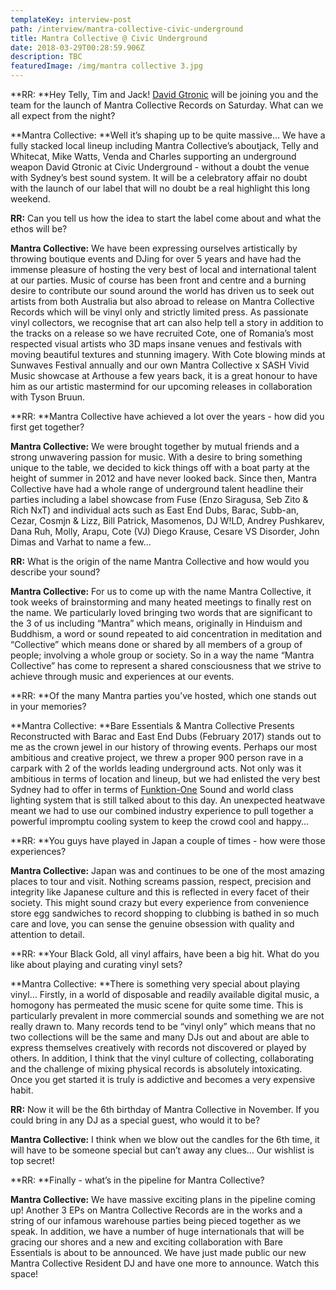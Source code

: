 ```yaml
---
templateKey: interview-post
path: /interview/mantra-collective-civic-underground
title: Mantra Collective @ Civic Underground
date: 2018-03-29T00:28:59.906Z
description: TBC
featuredImage: /img/mantra collective 3.jpg
---
```

**RR: **Hey Telly, Tim and Jack! [David Gtronic](https://www.facebook.com/DavidGtronic07/) will be joining you and the team for the launch of Mantra Collective Records on Saturday. What can we all expect from the night?

**Mantra Collective: **Well it’s shaping up to be quite massive… We have a fully stacked local lineup including Mantra Collective’s aboutjack, Telly and Whitecat, Mike Watts, Venda and Charles supporting an underground weapon David Gtronic at Civic Underground - without a doubt the venue with Sydney’s best sound system. It will be a celebratory affair no doubt with the launch of our label that will no doubt be a real highlight this long weekend.

**RR:** Can you tell us how the idea to start the label come about and what the ethos will be?

**Mantra Collective:** We have been expressing ourselves artistically by throwing boutique events and DJing for over 5 years and have had the immense pleasure of hosting the very best of local and international talent at our parties. Music of course has been front and centre and a burning desire to contribute our sound around the world has driven us to seek out artists from both Australia but also abroad to release on Mantra Collective Records which will be vinyl only and strictly limited press. As passionate vinyl collectors, we recognise that art can also help tell a story in addition to the tracks on a release so we have recruited Cote, one of Romania’s most respected visual artists who 3D maps insane venues and festivals with moving beautiful textures and stunning imagery. With Cote blowing minds at Sunwaves Festival annually and our own Mantra Collective x SASH Vivid Music showcase at Arthouse a few years back, it is a great honour to have him as our artistic mastermind for our upcoming releases in collaboration with Tyson Bruun.

**RR: **Mantra Collective have achieved a lot over the years - how did you first get together?

**Mantra Collective:**  We were brought together by mutual friends and a strong unwavering passion for music. With a desire to bring something unique to the table, we decided to kick things off with a boat party at the height of summer in 2012 and have never looked back. Since then, Mantra Collective have had a whole range of underground talent headline their parties including a label showcase from Fuse (Enzo Siragusa, Seb Zito & Rich NxT) and individual acts such as East End Dubs, Barac, Subb-an, Cezar, Cosmjn & Lizz, Bill Patrick, Masomenos, DJ W!LD, Andrey Pushkarev, Dana Ruh, Molly, Arapu, Cote (VJ) Diego Krause, Cesare VS Disorder, John Dimas and Varhat to name a few...

**RR:** What is the origin of the name Mantra Collective and how would you describe your sound?

**Mantra Collective:** For us to come up with the name Mantra Collective, it took weeks of brainstorming and many heated meetings to finally rest on the name. We particularly loved bringing two words that are significant to the 3 of us including “Mantra” which means, originally in Hinduism and Buddhism, a word or sound repeated to aid concentration in meditation and “Collective” which means done or shared by all members of a group of people; involving a whole group or society. So in a way the name “Mantra Collective” has come to represent a shared consciousness that we strive to achieve through music and experiences at our events.

**RR: **Of the many Mantra parties you’ve hosted, which one stands out in your memories?

**Mantra Collective: **Bare Essentials & Mantra Collective Presents Reconstructed with Barac and East End Dubs (February 2017) stands out to me as the crown jewel in our history of throwing events. Perhaps our most ambitious and creative project, we threw a proper 900 person rave in a carpark with 2 of the worlds leading underground acts. Not only was it ambitious in terms of location and lineup, but we had enlisted the very best Sydney had to offer in terms of [Funktion-One](https://www.facebook.com/funktion.one/) Sound and world class lighting system that is still talked about to this day. An unexpected heatwave meant we had to use our combined industry experience to pull together a powerful impromptu cooling system to keep the crowd cool and happy…

**RR: **You guys have played in Japan a couple of times - how were those experiences?

**Mantra Collective:** Japan was and continues to be one of the most amazing places to tour and visit. Nothing screams passion, respect, precision and integrity like Japanese culture and this is reflected in every facet of their society. This might sound crazy but every experience from convenience store egg sandwiches to record shopping to clubbing is bathed in so much care and love, you can sense the genuine obsession with quality and attention to detail.

**RR: **Your Black Gold, all vinyl affairs, have been a big hit. What do you like about playing and curating vinyl sets?

**Mantra Collective: **There is something very special about playing vinyl… Firstly, in a world of disposable and readily available digital music, a homogony has permeated the music scene for quite some time. This is particularly prevalent in more commercial sounds and something we are not really drawn to. Many records tend to be “vinyl only” which means that no two collections will be the same and many DJs out and about are able to express themselves creatively with records not discovered or played by others. In addition, I think that the vinyl culture of collecting, collaborating and the challenge of mixing physical records is absolutely intoxicating. Once you get started it is truly is addictive and becomes a very expensive habit.

**RR:** Now it will be the 6th birthday of Mantra Collective in November. If you could bring in any DJ as a special guest, who would it to be?

**Mantra Collective:** I think when we blow out the candles for the 6th time, it will have to be someone special but can’t away any clues… Our wishlist is top secret!

**RR: **Finally - what’s in the pipeline for Mantra Collective?

**Mantra Collective:** We have massive exciting plans in the pipeline coming up! Another 3 EPs on Mantra Collective Records are in the works and a string of our infamous warehouse parties being pieced together as we speak. In addition, we have a number of huge internationals that will be gracing our shores and a new and exciting collaboration with Bare Essentials is about to be announced. We have just made public our new Mantra Collective Resident DJ and have one more to announce. Watch this space!
